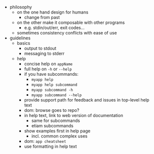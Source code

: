- philosophy
	- on the one hand design for humans
		- change from past
	- on the other make it composable with other programs
		- e.g. stdin/out/err, exit codes...
	- sometimes consistency conflicts with ease of use
- guidelines
	- basics
		- output to stdout
		- messaging to stderr
	- help
		- concise help on `appName`
		- full help on `-h` or `--help`
		- if you have subcommands:
			- `myapp help`
			- `myapp help subcommand`
			- `myapp subcommand -h`
			- `myapp subcommand --help`
		- provide support path for feedback and issues in top-level help text
		- dom: browse goes to repo?
		- in help text, link to web version of documentation
			- same for subcommands
			- etiam subcommands
		- show examples first in help page
			- incl. common complex uses
		- dom: `app cheatsheet`
		- use formatting in help text